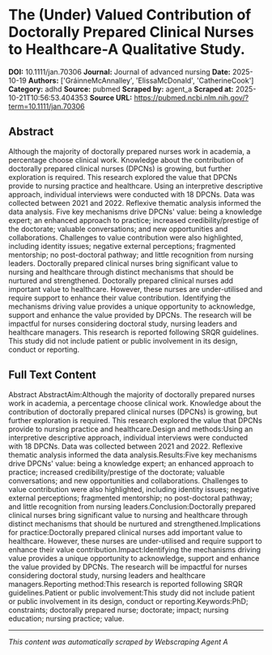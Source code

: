# The (Under) Valued Contribution of Doctorally Prepared Clinical Nurses to Healthcare-A Qualitative Study.

**DOI:** 10.1111/jan.70306
**Journal:** Journal of advanced nursing
**Date:** 2025-10-19
**Authors:** ['GráinneMcAnnalley', 'ElissaMcDonald', 'CatherineCook']
**Category:** adhd
**Source:** pubmed
**Scraped by:** agent_a
**Scraped at:** 2025-10-21T10:56:53.404353
**Source URL:** https://pubmed.ncbi.nlm.nih.gov/?term=10.1111/jan.70306

## Abstract

Although the majority of doctorally prepared nurses work in academia, a percentage choose clinical work. Knowledge about the contribution of doctorally prepared clinical nurses (DPCNs) is growing, but further exploration is required. This research explored the value that DPCNs provide to nursing practice and healthcare.
Using an interpretive descriptive approach, individual interviews were conducted with 18 DPCNs. Data was collected between 2021 and 2022. Reflexive thematic analysis informed the data analysis.
Five key mechanisms drive DPCNs' value: being a knowledge expert; an enhanced approach to practice; increased credibility/prestige of the doctorate; valuable conversations; and new opportunities and collaborations. Challenges to value contribution were also highlighted, including identity issues; negative external perceptions; fragmented mentorship; no post-doctoral pathway; and little recognition from nursing leaders.
Doctorally prepared clinical nurses bring significant value to nursing and healthcare through distinct mechanisms that should be nurtured and strengthened.
Doctorally prepared clinical nurses add important value to healthcare. However, these nurses are under-utilised and require support to enhance their value contribution.
Identifying the mechanisms driving value provides a unique opportunity to acknowledge, support and enhance the value provided by DPCNs. The research will be impactful for nurses considering doctoral study, nursing leaders and healthcare managers.
This research is reported following SRQR guidelines.
This study did not include patient or public involvement in its design, conduct or reporting.

## Full Text Content

Abstract AbstractAim:Although the majority of doctorally prepared nurses work in academia, a percentage choose clinical work. Knowledge about the contribution of doctorally prepared clinical nurses (DPCNs) is growing, but further exploration is required. This research explored the value that DPCNs provide to nursing practice and healthcare.Design and methods:Using an interpretive descriptive approach, individual interviews were conducted with 18 DPCNs. Data was collected between 2021 and 2022. Reflexive thematic analysis informed the data analysis.Results:Five key mechanisms drive DPCNs' value: being a knowledge expert; an enhanced approach to practice; increased credibility/prestige of the doctorate; valuable conversations; and new opportunities and collaborations. Challenges to value contribution were also highlighted, including identity issues; negative external perceptions; fragmented mentorship; no post-doctoral pathway; and little recognition from nursing leaders.Conclusion:Doctorally prepared clinical nurses bring significant value to nursing and healthcare through distinct mechanisms that should be nurtured and strengthened.Implications for practice:Doctorally prepared clinical nurses add important value to healthcare. However, these nurses are under-utilised and require support to enhance their value contribution.Impact:Identifying the mechanisms driving value provides a unique opportunity to acknowledge, support and enhance the value provided by DPCNs. The research will be impactful for nurses considering doctoral study, nursing leaders and healthcare managers.Reporting method:This research is reported following SRQR guidelines.Patient or public involvement:This study did not include patient or public involvement in its design, conduct or reporting.Keywords:PhD; constraints; doctorally prepared nurse; doctorate; impact; nursing education; nursing practice; value.

---
*This content was automatically scraped by Webscraping Agent A*
